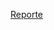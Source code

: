 
[Reporte](https://github.com/DarozZero/CoronaBot/blob/main/Documentacion/Reporte%20del%20proceso%20del%20CoronaBot.pdf)
